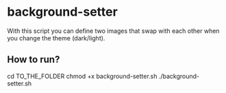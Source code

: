 # background-setter
With this script you can define two images that swap with each other when you change the theme (dark/light).

## How to run?

cd TO_THE_FOLDER
chmod +x background-setter.sh
./background-setter.sh
